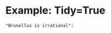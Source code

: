 Example: Tidy=True
==================

``` {.argmap gid="{\"ideas\":{\"1\":{\"ideas\":[],\"title\":\"Brunellus is irrational\",\"attr\":[],\"id\":\"1\"}},\"theme\":{\"blockThemeOverrides\":true,\"connector\":{\"default\":{\"type\":\"vertical-quadratic-s-curve\",\"line\":{\"color\":\"#707070\",\"width\":1},\"label\":{\"text\":{\"color\":\"#4F4F4F\",\"font\":{\"size\":9,\"weight\":\"normal\",\"sizePx\":12}},\"borderColor\":\"white\",\"position\":{\"aboveEnd\":15,\"ratio\":0.8},\"backgroundColor\":\"white\"}},\"opposing-group\":{\"type\":\"vertical-quadratic-s-curve\",\"line\":{\"color\":\"#FF0000\",\"width\":3},\"label\":{\"text\":{\"color\":\"#FF0000\",\"font\":{\"size\":9,\"weight\":\"normal\",\"sizePx\":12}},\"borderColor\":\"white\",\"position\":{\"aboveEnd\":15,\"ratio\":0.8},\"backgroundColor\":\"white\"}},\"no-connector.opposing-group\":{\"type\":\"no-connector\",\"line\":{\"color\":\"#FF0000\",\"width\":4},\"label\":{\"text\":{\"color\":\"#4F4F4F\",\"font\":{\"size\":6,\"weight\":\"normal\",\"sizePx\":\"9gg\"}},\"borderColor\":\"transparent\",\"position\":{\"ratio\":0.5},\"backgroundColor\":\"transparent\"}},\"supporting-group\":{\"type\":\"vertical-quadratic-s-curve\",\"line\":{\"color\":\"#339966\",\"width\":3},\"label\":{\"text\":{\"color\":\"#339966\",\"font\":{\"size\":9,\"weight\":\"normal\",\"sizePx\":12}},\"borderColor\":\"white\",\"position\":{\"aboveEnd\":15,\"ratio\":0.8},\"backgroundColor\":\"white\"}},\"no-connector.supporting-group\":{\"type\":\"no-connector\",\"line\":{\"color\":\"#339966\",\"width\":4},\"label\":{\"text\":{\"color\":\"#339966\",\"font\":{\"size\":6,\"weight\":\"normal\",\"sizePx\":9}},\"borderColor\":\"transparent\",\"position\":{\"ratio\":0.5},\"backgroundColor\":\"transparent\"}},\"no-connector\":{\"type\":\"no-connector\",\"line\":{\"color\":\"#707070\",\"width\":0}}},\"name\":\"MindMup Top Down Argument Mapping\",\"layout\":{\"spacing\":{\"h\":20,\"v\":60},\"orientation\":\"top-down\"},\"connectorEditingContext\":{\"name\":\"argument-mapping\",\"defaults\":{\"width\":3},\"allowed\":[\"width\",\"label\"]},\"node\":[{\"text\":{\"font\":{\"lineSpacing\":2,\"weight\":\"light\",\"lineSpacingPx\":2.6,\"size\":10,\"sizePx\":13.3},\"darkColor\":\"#000000\",\"color\":\"#4F4F4F\",\"margin\":5,\"lightColor\":\"#EEEEEE\",\"maxWidth\":146,\"alignment\":\"start\"},\"connections\":{\"default\":{\"h\":\"center-separated\",\"v\":\"base\"},\"from\":{\"horizontal\":{\"h\":\"center-separated\",\"v\":\"base\"}},\"to\":{\"h\":\"center\",\"v\":\"top\"}},\"cornerRadius\":5,\"backgroundColor\":\"#ffffff\",\"border\":{\"type\":\"surround\",\"line\":{\"color\":\"#707070\",\"width\":1}},\"decorations\":{\"height\":16,\"edge\":\"top\",\"position\":\"end\",\"overlap\":true},\"name\":\"default\",\"shadow\":[{\"color\":\"#070707\",\"offset\":{\"width\":2,\"height\":2},\"opacity\":0.3,\"radius\":2}]},{\"name\":\"attr_implicit_claim\",\"border\":{\"type\":\"surround\",\"line\":{\"width\":1,\"style\":\"dashed\",\"color\":\"#707070\"}}},{\"name\":\"activated\",\"border\":{\"type\":\"surround\",\"line\":{\"width\":3,\"style\":\"dotted\",\"color\":\"#22AAE0\"}}},{\"name\":\"activated.attr_implicit_claim\",\"border\":{\"type\":\"surround\",\"line\":{\"width\":3,\"style\":\"dashed\",\"color\":\"#22AAE0\"}}},{\"name\":\"selected\",\"shadow\":[{\"color\":\"#000000\",\"offset\":{\"width\":2,\"height\":2},\"opacity\":0.9,\"radius\":2}]},{\"name\":\"collapsed\",\"shadow\":[{\"offset\":{\"width\":0,\"height\":1},\"color\":\"#888888\",\"radius\":0},{\"offset\":{\"width\":0,\"height\":3},\"color\":\"#FFFFFF\",\"radius\":0},{\"offset\":{\"width\":0,\"height\":4},\"color\":\"#888888\",\"radius\":0},{\"offset\":{\"width\":0,\"height\":6},\"color\":\"#FFFFFF\",\"radius\":0},{\"offset\":{\"width\":0,\"height\":7},\"color\":\"#888888\",\"radius\":0}]},{\"name\":\"collapsed.selected\",\"shadow\":[{\"offset\":{\"width\":0,\"height\":1},\"color\":\"#FFFFFF\",\"radius\":0},{\"offset\":{\"width\":0,\"height\":3},\"color\":\"#888888\",\"radius\":0},{\"offset\":{\"width\":0,\"height\":6},\"color\":\"#FFFFFF\",\"radius\":0},{\"offset\":{\"width\":0,\"height\":7},\"color\":\"#555555\",\"radius\":0},{\"offset\":{\"width\":0,\"height\":10},\"color\":\"#FFFFFF\",\"radius\":0},{\"offset\":{\"width\":0,\"height\":11},\"color\":\"#333333\",\"radius\":0}]},{\"connections\":{\"default\":{\"h\":\"center\",\"v\":\"base\"},\"style\":\"supporting-group\",\"from\":{\"below\":{\"h\":\"center\",\"v\":\"base\"}},\"childstyle\":\"no-connector\",\"to\":{\"h\":\"center\",\"v\":\"top\"}},\"cornerRadius\":10,\"backgroundColor\":\"transparent\",\"border\":{\"type\":\"overline\"},\"text\":{\"font\":{\"lineSpacing\":2.5,\"weight\":\"bold\",\"lineSpacingPx\":3.25,\"size\":9,\"sizePx\":12},\"darkColor\":\"#000000\",\"margin\":0,\"lightColor\":\"#EEEEEE\",\"color\":\"#4F4F4F\",\"alignment\":\"center\"},\"name\":\"attr_group\",\"shadow\":[{\"color\":\"transparent\"}]},{\"name\":\"attr_group_supporting\",\"connections\":{\"default\":{\"h\":\"center\",\"v\":\"base\"},\"style\":\"supporting-group\",\"from\":{\"below\":{\"h\":\"center\",\"v\":\"base\"}},\"childstyle\":\"no-connector\",\"to\":{\"h\":\"center\",\"v\":\"top\"}}},{\"name\":\"attr_group_supporting.level_1\",\"border\":{\"type\":\"surround\",\"line\":{\"width\":2,\"style\":\"solid\",\"color\":\"transparent\"}},\"backgroundColor\":\"rgba(0, 255, 0, 0.2)\"},{\"name\":\"attr_group_supporting.activated\",\"border\":{\"type\":\"surround\",\"line\":{\"width\":3,\"style\":\"dotted\",\"color\":\"#00FF00\"}},\"backgroundColor\":\"rgba(0, 255, 0, 0.2)\"},{\"name\":\"attr_group_opposing\",\"connections\":{\"default\":{\"h\":\"center\",\"v\":\"base\"},\"style\":\"opposing-group\",\"from\":{\"below\":{\"h\":\"center\",\"v\":\"base\"}},\"childstyle\":\"no-connector\",\"to\":{\"h\":\"center\",\"v\":\"top\"}}},{\"name\":\"attr_group_opposing.level_1\",\"border\":{\"type\":\"surround\",\"line\":{\"width\":2,\"style\":\"solid\",\"color\":\"transparent\"}},\"backgroundColor\":\"rgba(255, 0, 0, 0.2)\"},{\"name\":\"attr_group_opposing.activated\",\"border\":{\"type\":\"surround\",\"line\":{\"width\":3,\"style\":\"dotted\",\"color\":\"#FF0000\"}},\"backgroundColor\":\"rgba(255, 0, 0, 0.2)\"},{\"name\":\"attr_group_supporting.droppable\",\"border\":{\"type\":\"surround\",\"line\":{\"width\":3,\"style\":\"dashed\",\"color\":\"#00FF00\"}},\"backgroundColor\":\"rgba(0, 255, 0, 0.6)\"},{\"name\":\"attr_group_opposing.droppable\",\"border\":{\"type\":\"surround\",\"line\":{\"width\":3,\"style\":\"dashed\",\"color\":\"#FF0000\"}},\"backgroundColor\":\"rgba(255, 0, 0, 0.6)\"}]},\"id\":\"root\",\"formatVersion\":3,\"title\":\"Brunellus is irrational\",\"attr\":{\"theme\":\"argMappingSimple\"}}" tidy="true" name=""}
"Brunellus is irrational":
```

